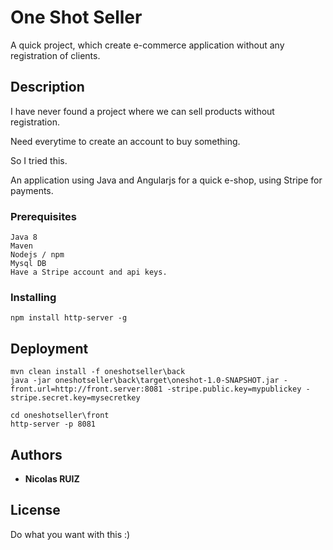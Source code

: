 # One Shot Seller

A quick project, which create e-commerce application without any registration of clients.

## Description

I have never found a project where we can sell products without registration.

Need everytime to create an account to buy something. 

So I tried this.

An application using Java and Angularjs for a quick e-shop, using Stripe for payments.

### Prerequisites
```
Java 8
Maven
Nodejs / npm
Mysql DB
Have a Stripe account and api keys.
```

### Installing
```
npm install http-server -g
```

## Deployment

```
mvn clean install -f oneshotseller\back
java -jar oneshotseller\back\target\oneshot-1.0-SNAPSHOT.jar -front.url=http://front.server:8081 -stripe.public.key=mypublickey -stripe.secret.key=mysecretkey

cd oneshotseller\front
http-server -p 8081

```


## Authors

* **Nicolas RUIZ**

## License

Do what you want with this :)
